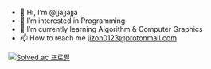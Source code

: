 - 👋 Hi, I’m @jjajjajja
- 👀 I’m interested in Programming
- 🌱 I’m currently learning Algorithm & Computer Graphics
- 📫 How to reach me jizon0123@protonmail.com

[![Solved.ac
프로필](http://mazassumnida.wtf/api/generate_badge?boj=jizon)](https://solved.ac/jizon)
